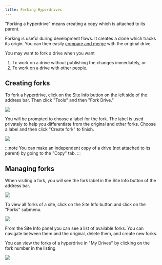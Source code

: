 ```yaml
---
title: Forking Hyperdrives
---
```


"Forking a hyperdrive" means creating a copy which is attached to its parent.

Forking is useful during development flows. It creates a clone which tracks its origin. You can then easily [compare and merge](comparing-and-merging-hyperdrives.md) with the original drive.

You may want to fork a drive when you want

1. To work on a drive without publishing the changes immediately, or
2. To work on a drive with other people.

## Creating forks

To fork a hyperdrive, click on the Site Info button on the left side of the address bar. Then click "Tools" and then "Fork Drive."

<img className="centered" src="/img/fork-drive.png" />

You will be prompted to choose a label for the fork. The label is used privately to help you differentiate from the original and other forks. Choose a label and then click "Create fork" to finish.

<img className="centered" src="/img/fork-drive-dialog.png" />

:::note
You can make an independent copy of a drive (not attached to its parent) by going to the "Copy" tab.
:::

## Managing forks

When visiting a fork, you will see the fork label in the Site Info button of the address bar.

<img className="centered" src="/img/fork-site-info.png" />

To view all forks of a site, click on the Site Info button and click on the "Forks" submenu.

<img className="centered" src="/img/site-info-forks.png" />

From the Site Info panel you can see a list of available forks. You can navigate between them and the original, delete them, and create new forks.

You can view the forks of a hyperdrive in "My Drives" by clicking on the fork number in the listing.

<img className="centered" src="/img/my-drives-forks.png" />
